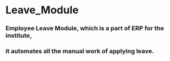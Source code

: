 # Leave_Module
### Employee Leave Module, which is a part of ERP for the institute, 
### it automates all the manual work of applying leave.                                                                        
